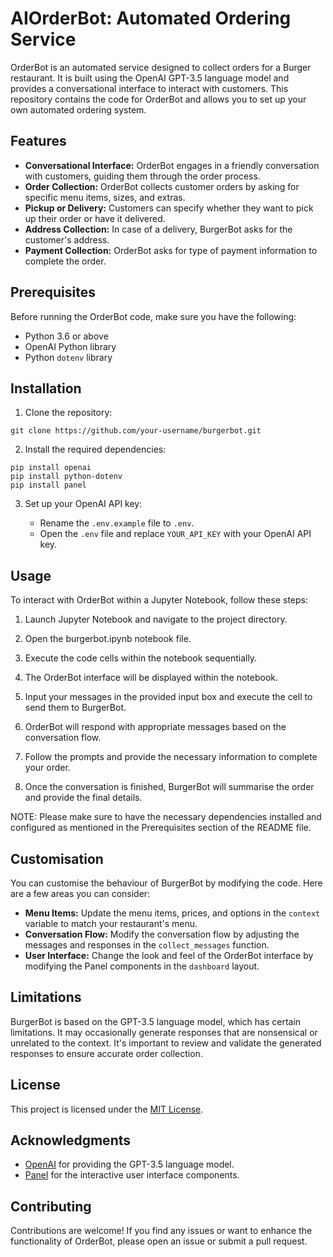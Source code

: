 # AIOrderBot: Automated Ordering Service

OrderBot is an automated service designed to collect orders for a Burger restaurant. It is built using the OpenAI GPT-3.5 language model and provides a conversational interface to interact with customers. This repository contains the code for OrderBot and allows you to set up your own automated ordering system.

## Features

- **Conversational Interface:** OrderBot engages in a friendly conversation with customers, guiding them through the order process.
- **Order Collection:** OrderBot collects customer orders by asking for specific menu items, sizes, and extras.
- **Pickup or Delivery:** Customers can specify whether they want to pick up their order or have it delivered.
- **Address Collection:** In case of a delivery, BurgerBot asks for the customer's address.
- **Payment Collection:** OrderBot asks for type of payment information to complete the order.

## Prerequisites

Before running the OrderBot code, make sure you have the following:

- Python 3.6 or above
- OpenAI Python library
- Python `dotenv` library

## Installation

1. Clone the repository:

```shell
git clone https://github.com/your-username/burgerbot.git
```

2. Install the required dependencies:

```shell
pip install openai 
pip install python-dotenv 
pip install panel
```

3. Set up your OpenAI API key:

   - Rename the `.env.example` file to `.env`.
   - Open the `.env` file and replace `YOUR_API_KEY` with your OpenAI API key.

## Usage
To interact with OrderBot within a Jupyter Notebook, follow these steps:

1. Launch Jupyter Notebook and navigate to the project directory.

2. Open the burgerbot.ipynb notebook file.

3. Execute the code cells within the notebook sequentially.

4. The OrderBot interface will be displayed within the notebook.

5. Input your messages in the provided input box and execute the cell to send them to BurgerBot.

6. OrderBot will respond with appropriate messages based on the conversation flow.

7. Follow the prompts and provide the necessary information to complete your order.

8. Once the conversation is finished, BurgerBot will summarise the order and provide the final details.

NOTE: Please make sure to have the necessary dependencies installed and configured as mentioned in the Prerequisites section of the README file.



## Customisation

You can customise the behaviour of BurgerBot by modifying the code. Here are a few areas you can consider:

- **Menu Items:** Update the menu items, prices, and options in the `context` variable to match your restaurant's menu.
- **Conversation Flow:** Modify the conversation flow by adjusting the messages and responses in the `collect_messages` function.
- **User Interface:** Change the look and feel of the OrderBot interface by modifying the Panel components in the `dashboard` layout.

## Limitations

BurgerBot is based on the GPT-3.5 language model, which has certain limitations. It may occasionally generate responses that are nonsensical or unrelated to the context. It's important to review and validate the generated responses to ensure accurate order collection.

## License

This project is licensed under the [MIT License](LICENSE).

## Acknowledgments

- [OpenAI](https://openai.com/) for providing the GPT-3.5 language model.
- [Panel](https://panel.holoviz.org/) for the interactive user interface components.

## Contributing

Contributions are welcome! If you find any issues or want to enhance the functionality of OrderBot, please open an issue or submit a pull request.
